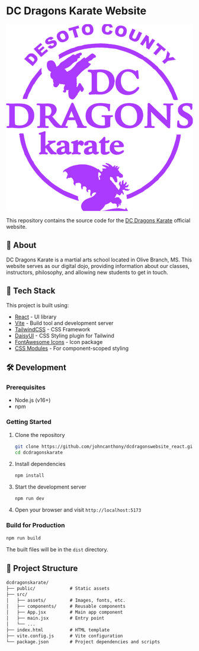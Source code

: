 # DC Dragons Karate Website

![DC Dragons Karate Logo](public/dcdragon_logo.png)

This repository contains the source code for the [DC Dragons Karate](https://www.dcdragonskarate.com) official website.

## 🥋 About

DC Dragons Karate is a martial arts school located in Olive Branch, MS. This website serves as our digital dojo, providing information about our classes, instructors, philosophy, and allowing new students to get in touch.

## 🚀 Tech Stack

This project is built using:

- [React](https://reactjs.org/) - UI library
- [Vite](https://vitejs.dev/) - Build tool and development server
- [TailwindCSS](https://tailwindcss.com/) - CSS Framework
- [DaisyUI](https://daisyui.com/) - CSS Styling plugin for Tailwind
- [FontAwesome Icons](https://fontawesome.com/icons) - Icon package 
- [CSS Modules](https://github.com/css-modules/css-modules) - For component-scoped styling

## 🛠️ Development

### Prerequisites

- Node.js (v16+)
- npm

### Getting Started

1. Clone the repository
   ```bash
   git clone https://github.com/johncanthony/dcdragonswebsite_react.git
   cd dcdragonskarate
   ```

2. Install dependencies
   ```bash
   npm install
   ```

3. Start the development server
   ```bash
   npm run dev
   ```

4. Open your browser and visit `http://localhost:5173`

### Build for Production

```bash
npm run build
```

The built files will be in the `dist` directory.

## 📂 Project Structure

```
dcdragonskarate/
├── public/             # Static assets
├── src/
│   ├── assets/         # Images, fonts, etc.
│   ├── components/     # Reusable components
│   ├── App.jsx         # Main app component
│   ├── main.jsx        # Entry point
│   └── ...
├── index.html          # HTML template
├── vite.config.js      # Vite configuration
└── package.json        # Project dependencies and scripts
```






